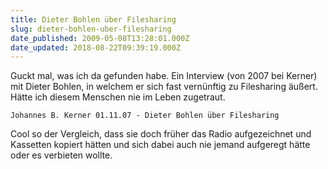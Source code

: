 ```yaml
---
title: Dieter Bohlen über Filesharing
slug: dieter-bohlen-uber-filesharing
date_published: 2009-05-08T13:28:01.000Z
date_updated: 2018-08-22T09:39:19.000Z
---
```


Guckt mal, was ich da gefunden habe. Ein Interview (von 2007 bei Kerner) mit Dieter Bohlen, in welchem er sich fast vernünftig zu Filesharing äußert. Hätte ich diesem Menschen nie im Leben zugetraut.

`Johannes B. Kerner 01.11.07 - Dieter Bohlen über Filesharing`

Cool so der Vergleich, dass sie doch früher das Radio aufgezeichnet und Kassetten kopiert hätten und sich dabei auch nie jemand aufgeregt hätte oder es verbieten wollte.
